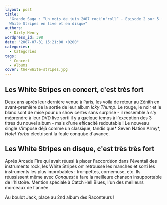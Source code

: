 ```yaml
---
layout: post
title:
  "Grande Saga : “Un mois de juin 2007 rock’n'roll” - Episode 2 sur 5 : The
  White Stripes en live et en disque"
authors:
  - Dirty Henry
wordpress_id: 398
date: "2007-07-31 15:21:00 +0200"
categories:
  - Catégories
tags:
  - Concert
  - Albums
cover: the-white-stripes.jpg
---
```


## Les White Stripes en concert, c'est très fort

Deux ans après leur dernière venue à Paris, les voilà de retour au Zénith en
avant-première de la sortie de leur album _Icky Thump_. Le rouge, le noir et le
blanc sont de mise pour un show certes sans surprise - il ressemble à s'y
méprendre à leur DVD live sorti il y a quelque temps à l'exception des 3 titres
du nouvel album - mais d'une efficacité redoutable ! Le nouveau single s'impose
déjà comme un classique, tandis que* Seven Nation Army*, _Hotel Yorba_
électrisent la foule conquise d'avance.

## Les White Stripes en disque, c'est très très fort

Après Arcade Fire qui avait réussi à placer l'accordéon dans l'éventail des
instruments rock, les White Stripes ont retroussé les manches et sorti les
instruments les plus improbables : trompettes, cornemuse, etc. Ils réussissent
même avec _Conquest_ à faire la meilleure chanson insupportable de l'histoire.
Mention spéciale à Catch Hell Blues, l'un des meilleurs morceaux de l'année.

Au boulot Jack, place au 2nd album des Raconteurs !
